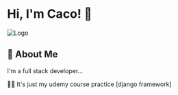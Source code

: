 
# Hi, I'm Caco! 👋


![Logo](https://static.djangoproject.com/img/logos/django-logo-negative.svg)


## 🚀 About Me
I'm a full stack developer...



👩‍💻 It's just my udemy course practice [django framework]

